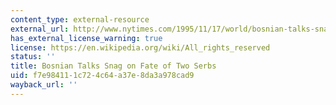 ```yaml
---
content_type: external-resource
external_url: http://www.nytimes.com/1995/11/17/world/bosnian-talks-snag-on-fate-of-two-serbs.html?pagewanted=all&src=pm
has_external_license_warning: true
license: https://en.wikipedia.org/wiki/All_rights_reserved
status: ''
title: Bosnian Talks Snag on Fate of Two Serbs
uid: f7e98411-1c72-4c64-a37e-8da3a978cad9
wayback_url: ''
---
```

